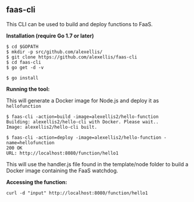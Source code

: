 ## faas-cli

This CLI can be used to build and deploy functions to FaaS.

**Installation (require Go 1.7 or later)**

```
$ cd $GOPATH
$ mkdir -p src/github.com/alexellis/
$ git clone https://github.com/alexellis/faas-cli
$ cd faas-cli
$ go get -d -v

$ go install
```

**Running the tool:**

This will generate a Docker image for Node.js and deploy it as `hellofunction`

```
$ faas-cli -action=build -image=alexellis2/hello-function
Building: alexellis2/hello-cli with Docker. Please wait..
Image: alexellis2/hello-cli built.

$ faas-cli -action=deploy -image=alexellis2/hello-function -name=hellofunction
200 OK
URL: http://localhost:8080/function/hello1
```

This will use the handler.js file found in the template/node folder to build a Docker image containing the FaaS watchdog.


**Accessing the function:**

```
curl -d "input" http://localhost:8080/function/hello1
```


